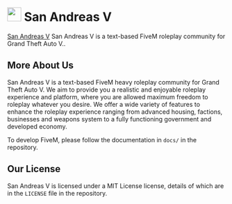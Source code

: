 # <img src="https://i.imgur.com/EX4KZqT.png" width="32" height="32"> San Andreas V 

[San Andreas V](https://sanandreasv.com/) San Andreas V is a text-based FiveM roleplay community for Grand Theft Auto V..

## More About Us
San Andreas V is a text-based FiveM heavy roleplay community for Grand Theft Auto V. 
We aim to provide you a realistic and enjoyable roleplay experience and platform, where you are allowed maximum freedom to roleplay whatever you desire. We offer a wide variety of features to enhance the roleplay experience ranging from advanced housing, factions, businesses and weapons system to a fully functioning government and developed economy.

To develop FiveM, please follow the documentation in `docs/` in the repository.

## Our License
San Andreas V is licensed under a MIT License license, details of which are in the `LICENSE` file in the repository.

